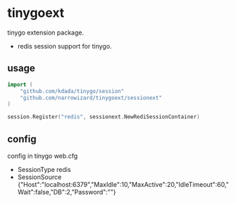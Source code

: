 # tinygoext
tinygo extension package.
+ redis session support for tinygo.

## usage
```go
import (
    "github.com/kdada/tinygo/session"
	"github.com/narrowizard/tinygoext/sessionext"
)

session.Register("redis", sessionext.NewRediSessionContainer)
```

## config
config in tinygo web.cfg  
+ SessionType redis
+ SessionSource {"Host":"localhost:6379","MaxIdle":10,"MaxActive":20,"IdleTimeout":60,"Wait":false,"DB":2,"Password":""}